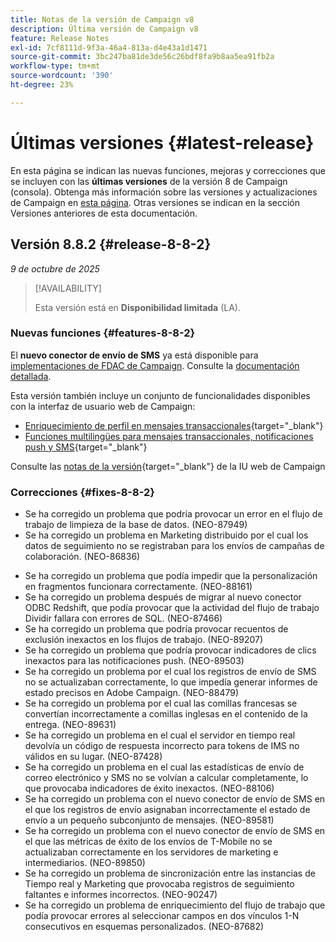 ```yaml
---
title: Notas de la versión de Campaign v8
description: Última versión de Campaign v8
feature: Release Notes
exl-id: 7cf8111d-9f3a-46a4-813a-d4e43a1d1471
source-git-commit: 3bc247ba81de3de56c26bdf8fa9b8aa5ea91fb2a
workflow-type: tm+mt
source-wordcount: '390'
ht-degree: 23%

---
```


# Últimas versiones {#latest-release}

En esta página se indican las nuevas funciones, mejoras y correcciones que se incluyen con las **últimas versiones** de la versión 8 de Campaign (consola). Obtenga más información sobre las versiones y actualizaciones de Campaign en [esta página](upgrades.md). Otras versiones se indican en la sección Versiones anteriores de esta documentación.

## Versión 8.8.2 {#release-8-8-2}

_9 de octubre de 2025_

>[!AVAILABILITY]
>
>Esta versión está en **Disponibilidad limitada** (LA).

### Nuevas funciones {#features-8-8-2}

El **nuevo conector de envío de SMS** ya está disponible para [implementaciones de FDAC de Campaign](../architecture/enterprise-deployment.md). Consulte la [documentación detallada](../send/sms/sms.md).

Esta versión también incluye un conjunto de funcionalidades disponibles con la interfaz de usuario web de Campaign:

* [Enriquecimiento de perfil en mensajes transaccionales](https://experienceleague.adobe.com/docs/campaign-web/v8/msg/transactional-messages/profile-enrichment.html?lang=es){target="_blank"}
* [Funciones multilingües para mensajes transaccionales, notificaciones push y SMS](https://experienceleague.adobe.com/docs/campaign-web/v8/msg/multilingual.html?lang=es){target="_blank"}

Consulte las [notas de la versión](https://experienceleague.adobe.com/docs/campaign-web/v8/release-notes/release-notes.html?lang=es){target="_blank"} de la IU web de Campaign

### Correcciones {#fixes-8-8-2}

<!--
* Fixed an issue which prevented dynamic reporting from being available for transactional messages.
-->
* Se ha corregido un problema que podría provocar un error en el flujo de trabajo de limpieza de la base de datos. (NEO-87949)
* Se ha corregido un problema en Marketing distribuido por el cual los datos de seguimiento no se registraban para los envíos de campañas de colaboración. (NEO-86836)
<!--
* Issue SMS2.0 with FFDA Continuous Deliveries (NEO-88785)
-->
* Se ha corregido un problema que podía impedir que la personalización en fragmentos funcionara correctamente. (NEO-88161)
* Se ha corregido un problema después de migrar al nuevo conector ODBC Redshift, que podía provocar que la actividad del flujo de trabajo Dividir fallara con errores de SQL. (NEO-87466)
* Se ha corregido un problema que podría provocar recuentos de exclusión inexactos en los flujos de trabajo. (NEO-89207)
* Se ha corregido un problema que podría provocar indicadores de clics inexactos para las notificaciones push. (NEO-89503)
* Se ha corregido un problema por el cual los registros de envío de SMS no se actualizaban correctamente, lo que impedía generar informes de estado precisos en Adobe Campaign. (NEO-88479)
* Se ha corregido un problema por el cual las comillas francesas se convertían incorrectamente a comillas inglesas en el contenido de la entrega. (NEO-89631)
* Se ha corregido un problema en el cual el servidor en tiempo real devolvía un código de respuesta incorrecto para tokens de IMS no válidos en su lugar. (NEO-87428)
* Se ha corregido un problema en el cual las estadísticas de envío de correo electrónico y SMS no se volvían a calcular completamente, lo que provocaba indicadores de éxito inexactos. (NEO-88106)
* Se ha corregido un problema con el nuevo conector de envío de SMS en el que los registros de envío asignaban incorrectamente el estado de envío a un pequeño subconjunto de mensajes. (NEO-89581)
* Se ha corregido un problema con el nuevo conector de envío de SMS en el que las métricas de éxito de los envíos de T-Mobile no se actualizaban correctamente en los servidores de marketing e intermediarios. (NEO-89850)
* Se ha corregido un problema de sincronización entre las instancias de Tiempo real y Marketing que provocaba registros de seguimiento faltantes e informes incorrectos. (NEO-90247)
* Se ha corregido un problema de enriquecimiento del flujo de trabajo que podía provocar errores al seleccionar campos en dos vínculos 1-N consecutivos en esquemas personalizados. (NEO-87682)

